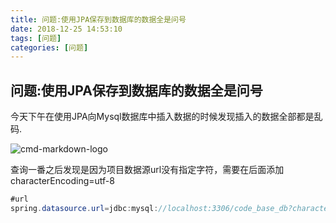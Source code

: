 ```yaml
---
title: 问题:使用JPA保存到数据库的数据全是问号
date: 2018-12-25 14:53:10
tags: [问题]
categories: [问题]
---
```


## 问题:使用JPA保存到数据库的数据全是问号

今天下午在使用JPA向Mysql数据库中插入数据的时候发现插入的数据全部都是乱码.

<!--more-->

![cmd-markdown-logo](http://kyshblogs.oss-cn-beijing.aliyuncs.com/20181225Problem001.png)

查询一番之后发现是因为项目数据源url没有指定字符，需要在后面添加characterEncoding=utf-8
```java
#url
spring.datasource.url=jdbc:mysql://localhost:3306/code_base_db?characterEncoding=utf-8
```


